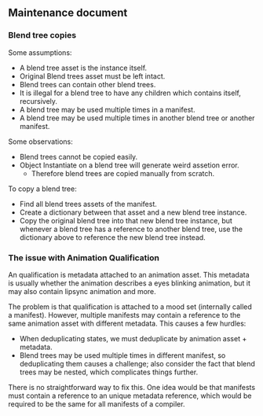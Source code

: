 ## Maintenance document

### Blend tree copies

Some assumptions:

- A blend tree asset is the instance itself.
- Original Blend trees asset must be left intact.
- Blend trees can contain other blend trees.
- It is illegal for a blend tree to have any children which contains itself, recursively.
- A blend tree may be used multiple times in a manifest.
- A blend tree may be used multiple times in another blend tree or another manifest.

Some observations:

- Blend trees cannot be copied easily.
- Object Instantiate on a blend tree will generate weird assetion error.
  - Therefore blend trees are copied manually from scratch.

To copy a blend tree:

- Find all blend trees assets of the manifest.
- Create a dictionary between that asset and a new blend tree instance.
- Copy the original blend tree into that new blend tree instance, but whenever a blend tree has a reference to another blend tree, use the dictionary above to reference the new blend tree instead.


### The issue with Animation Qualification

An qualification is metadata attached to an animation asset.
This metadata is usually whether the animation describes a eyes blinking animation, but it may also contain lipsync animation and more.

The problem is that qualification is attached to a mood set (internally called a manifest). However, multiple manifests may contain a reference to the same animation asset with different metadata.
This causes a few hurdles:
- When deduplicating states, we must deduplicate by animation asset + metadata.
- Blend trees may be used multiple times in different manifest, so deduplicating them causes a challenge; also consider the fact that blend trees may be nested, which complicates things further.

There is no straightforward way to fix this. One idea would be that manifests must contain a reference to an unique metadata reference, which would be required to be the same for all manifests of a compiler.
